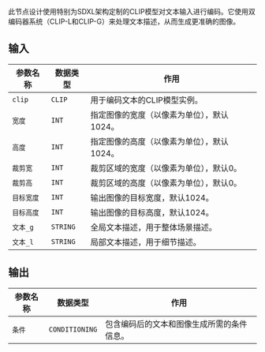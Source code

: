 此节点设计使用特别为SDXL架构定制的CLIP模型对文本输入进行编码。它使用双编码器系统（CLIP-L和CLIP-G）来处理文本描述，从而生成更准确的图像。

## 输入

| 参数名称 | 数据类型 | 作用                                                                                                       |
| -------- | -------- | ---------------------------------------------------------------------------------------------------------- |
| `clip`   | `CLIP`   | 用于编码文本的CLIP模型实例。                                                                                |
| `宽度`   | `INT`    | 指定图像的宽度（以像素为单位），默认1024。                                                                  |
| `高度`   | `INT`    | 指定图像的高度（以像素为单位），默认1024。                                                                  |
| `裁剪宽` | `INT`    | 裁剪区域的宽度（以像素为单位），默认0。                                                                     |
| `裁剪高` | `INT`    | 裁剪区域的高度（以像素为单位），默认0。                                                                     |
| `目标宽度` | `INT`  | 输出图像的目标宽度，默认1024。                                                                             |
| `目标高度` | `INT`  | 输出图像的目标高度，默认1024。                                                                             |
| `文本_g` | `STRING` | 全局文本描述，用于整体场景描述。                                                                            |
| `文本_l` | `STRING` | 局部文本描述，用于细节描述。                                                                                |

## 输出

| 参数名称 | 数据类型       | 作用                                                               |
| -------- | -------------- | ------------------------------------------------------------------ |
| `条件`   | `CONDITIONING` | 包含编码后的文本和图像生成所需的条件信息。                         |
